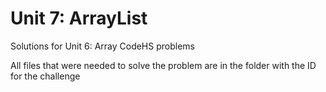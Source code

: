 # Unit 7: ArrayList

Solutions for Unit 6: Array CodeHS problems

All files that were needed to solve the problem are in the folder with the ID for the challenge
